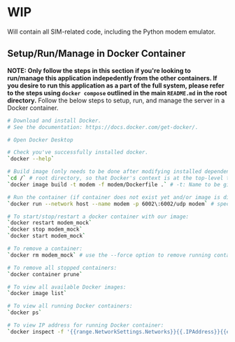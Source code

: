 # WIP
Will contain all SIM-related code, including the Python modem emulator.

## Setup/Run/Manage in Docker Container
**NOTE: Only follow the steps in this section if you're looking to run/manage this application indepedently from the other containers. If you desire to run this application as a part of the full system, please refer to the steps using `docker compose` outlined in the main `README.md` in the root directory.**
Follow the below steps to setup, run, and manage the server in a Docker container.

```bash
# Download and install Docker.
# See the documentation: https://docs.docker.com/get-docker/.

# Open Docker Desktop

# Check you've successfully installed docker.
`docker --help`

# Build image (only needs to be done after modifying installed dependencies and/or OS-level package versions).
`cd /` # root directory, so that Docker's context is at the top-level to allow copying of the `common` directory.
`docker image build -t modem -f modem/Dockerfile .` # -t: Name to be given to built image

# Run the container (if container does not exist yet and/or image is different)
`docker run --network host --name modem -p 6002\:6002/udp modem` # specify option -d to run in detached mode

# To start/stop/restart a docker container with our image:
`docker restart modem_mock`
`docker stop modem_mock`
`docker start modem_mock`

# To remove a container:
`docker rm modem_mock` # use the --force option to remove running containers

# To remove all stopped containers:
`docker container prune`

# To view all available Docker images:
`docker image list`

# To view all running Docker containers:
`docker ps`

# To view IP address for running Docker container:
`docker inspect -f '{{range.NetworkSettings.Networks}}{{.IPAddress}}{{end}}' modem_mock`
```
